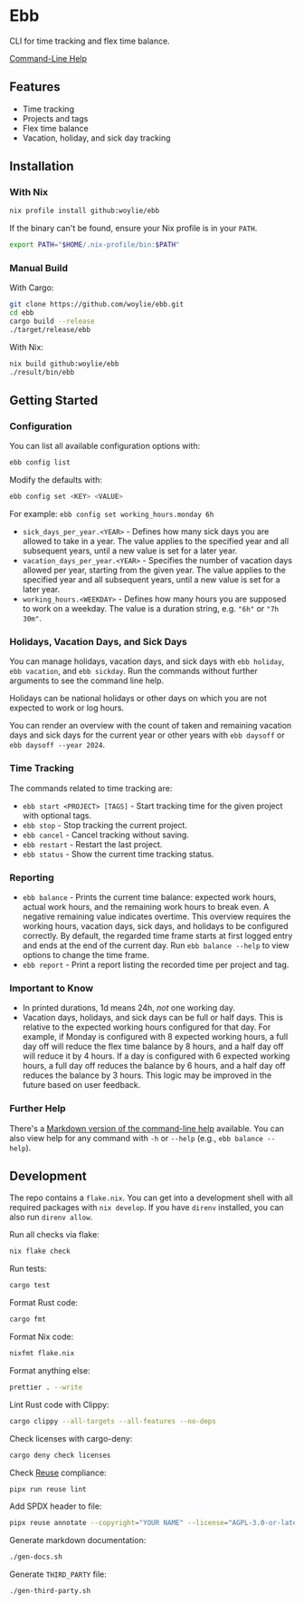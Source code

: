 <!--
SPDX-FileCopyrightText: 2025 Mathias Polligkeit

SPDX-License-Identifier: AGPL-3.0-or-later
-->

# Ebb

CLI for time tracking and flex time balance.

[Command-Line Help](https://github.com/woylie/ebb/blob/main/command_line_help.md)

## Features

- Time tracking
- Projects and tags
- Flex time balance
- Vacation, holiday, and sick day tracking

## Installation

### With Nix

```bash
nix profile install github:woylie/ebb
```

If the binary can't be found, ensure your Nix profile is in your `PATH`.

```bash
export PATH="$HOME/.nix-profile/bin:$PATH"
```

### Manual Build

With Cargo:

```bash
git clone https://github.com/woylie/ebb.git
cd ebb
cargo build --release
./target/release/ebb
```

With Nix:

```bash
nix build github:woylie/ebb
./result/bin/ebb
```

## Getting Started

### Configuration

You can list all available configuration options with:

```bash
ebb config list
```

Modify the defaults with:

```bash
ebb config set <KEY> <VALUE>
```

For example: `ebb config set working_hours.monday 6h`

- `sick_days_per_year.<YEAR>` - Defines how many sick days you are allowed to
  take in a year. The value applies to the specified year and all subsequent
  years, until a new value is set for a later year.
- `vacation_days_per_year.<YEAR>` - Specifies the number of vacation days
  allowed per year, starting from the given year. The value applies to the
  specified year and all subsequent years, until a new value is set for a later
  year.
- `working_hours.<WEEKDAY>` - Defines how many hours you are supposed to work on
  a weekday. The value is a duration string, e.g. `"6h"` or `"7h 30m"`.

### Holidays, Vacation Days, and Sick Days

You can manage holidays, vacation days, and sick days with `ebb holiday`,
`ebb vacation`, and `ebb sickday`. Run the commands without further arguments
to see the command line help.

Holidays can be national holidays or other days on which you are not expected to
work or log hours.

You can render an overview with the count of taken and remaining vacation days
and sick days for the current year or other years with `ebb daysoff` or
`ebb daysoff --year 2024`.

### Time Tracking

The commands related to time tracking are:

- `ebb start <PROJECT> [TAGS]` - Start tracking time for the given project with
  optional tags.
- `ebb stop` - Stop tracking the current project.
- `ebb cancel` - Cancel tracking without saving.
- `ebb restart` - Restart the last project.
- `ebb status` - Show the current time tracking status.

### Reporting

- `ebb balance` - Prints the current time balance: expected work hours, actual
  work hours, and the remaining work hours to break even.
  A negative remaining value indicates overtime. This overview requires the
  working hours, vacation days, sick days, and holidays to be configured
  correctly. By default, the regarded time frame starts at first logged entry
  and ends at the end of the current day. Run `ebb balance --help` to view
  options to change the time frame.
- `ebb report` - Print a report listing the recorded time per project and tag.

### Important to Know

- In printed durations, 1d means 24h, _not_ one working day.
- Vacation days, holidays, and sick days can be full or half days. This is
  relative to the expected working hours configured for that day. For example,
  if Monday is configured with 8 expected working hours, a full day off will
  reduce the flex time balance by 8 hours, and a half day off will
  reduce it by 4 hours. If a day is configured with 6 expected working hours,
  a full day off reduces the balance by 6 hours, and a half day off reduces the
  balance by 3 hours. This logic may be improved in the future based on user
  feedback.

### Further Help

There's a [Markdown version of the command-line help](https://github.com/woylie/ebb/blob/main/command_line_help.md) available. You can also view help for any command with
`-h` or `--help` (e.g., `ebb balance --help`).

## Development

The repo contains a `flake.nix`. You can get into a development shell with all
required packages with `nix develop`. If you have `direnv` installed, you can
also run `direnv allow`.

Run all checks via flake:

```bash
nix flake check
```

Run tests:

```bash
cargo test
```

Format Rust code:

```bash
cargo fmt
```

Format Nix code:

```bash
nixfmt flake.nix
```

Format anything else:

```bash
prettier . --write
```

Lint Rust code with Clippy:

```bash
cargo clippy --all-targets --all-features --no-deps
```

Check licenses with cargo-deny:

```bash
cargo deny check licenses
```

Check [Reuse](https://reuse.software) compliance:

```bash
pipx run reuse lint
```

Add SPDX header to file:

```bash
pipx reuse annotate --copyright="YOUR NAME" --license="AGPL-3.0-or-later" <filename>
```

Generate markdown documentation:

```bash
./gen-docs.sh
```

Generate `THIRD_PARTY` file:

```bash
./gen-third-party.sh
```

